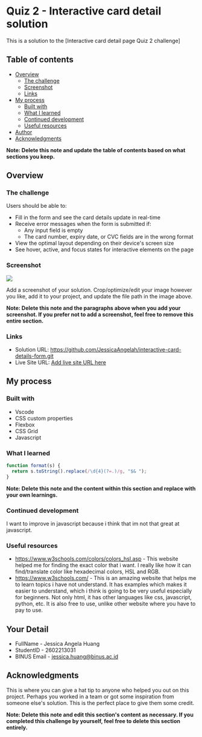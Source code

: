 # Quiz 2 - Interactive card detail solution

This is a solution to the [Interactive card detail page Quiz 2 challenge]

## Table of contents

- [Overview](#overview)
  - [The challenge](#the-challenge)
  - [Screenshot](#screenshot)
  - [Links](#links)
- [My process](#my-process)
  - [Built with](#built-with)
  - [What I learned](#what-i-learned)
  - [Continued development](#continued-development)
  - [Useful resources](#useful-resources)
- [Author](#author)
- [Acknowledgments](#acknowledgments)

**Note: Delete this note and update the table of contents based on what sections you keep.**

## Overview

### The challenge

Users should be able to:

- Fill in the form and see the card details update in real-time
- Receive error messages when the form is submitted if:
  - Any input field is empty
  - The card number, expiry date, or CVC fields are in the wrong format
- View the optimal layout depending on their device's screen size
- See hover, active, and focus states for interactive elements on the page

### Screenshot

![](./screenshot.jpg)

Add a screenshot of your solution. Crop/optimize/edit your image however you like, add it to your project, and update the file path in the image above.

**Note: Delete this note and the paragraphs above when you add your screenshot. If you prefer not to add a screenshot, feel free to remove this entire section.**

### Links

- Solution URL: https://github.com/JessicaAngelah/interactive-card-details-form.git
- Live Site URL: [Add live site URL here](https://your-live-site-url.com)

## My process

### Built with

- Vscode
- CSS custom properties
- Flexbox
- CSS Grid
- Javascript


### What I learned


```js
function format(s) {
  return s.toString().replace(/\d{4}(?=.)/g, "$& ");
}
```


**Note: Delete this note and the content within this section and replace with your own learnings.**

### Continued development

I want to improve in javascript because i think that im not that great at javascript.

### Useful resources

- https://www.w3schools.com/colors/colors_hsl.asp - This website helped me for finding the exact color that i want. I really like how it can find/translate color like hexadecimal colors, HSL and RGB.
- https://www.w3schools.com/ - This is an amazing website that helps me to learn topics i have not understand. It has examples which makes it easier to understand, which i think is going to be very useful especially for beginners. Not only html, it has other languages like css, javascript, python, etc. It is also free to use, unlike other website where you have to pay to use.


## Your Detail 

- FullName - Jessica Angela Huang
- StudentID - 2602213031
- BINUS Email - jessica.huang@binus.ac.id

## Acknowledgments

This is where you can give a hat tip to anyone who helped you out on this project. Perhaps you worked in a team or got some inspiration from someone else's solution. This is the perfect place to give them some credit.

**Note: Delete this note and edit this section's content as necessary. If you completed this challenge by yourself, feel free to delete this section entirely.**
